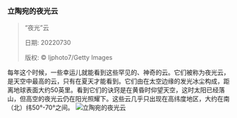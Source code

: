 ### 立陶宛的夜光云
> “夜光”云> > 日期: 20220730> > 版权: © ljphoto7/Getty Images
   
 每年这个时候，一些幸运儿就能看到这些罕见的、神奇的云。它们被称为夜光云，是天空中最高的云，只有在夏天才能看到。它们由在太空边缘的发光冰尘构成，距离地球表面大约50英里。看到它们的诀窍是在黄昏时仰望天空，这时太阳已经落山，但高空的夜光云仍在阳光照耀下。这些云几乎只出现在高纬度地区，大约在南（北）纬50°-70°之间。
![立陶宛的夜光云](https://s.cn.bing.net/th?id=OHR.NoctilucentClouds_ZH-CN4816301354_1920x1080.jpg&rf=LaDigue_1920x1080.jpg)